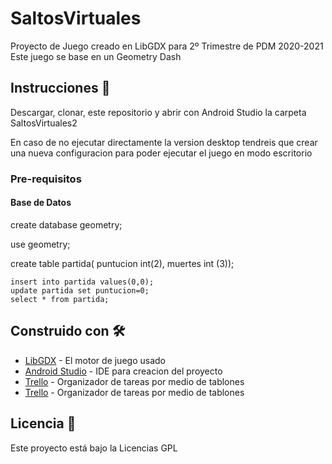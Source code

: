 # SaltosVirtuales
Proyecto de Juego creado en LibGDX para 2º Trimestre de PDM 2020-2021
Este juego se base en un Geometry Dash

## Instrucciones 🚀

Descargar, clonar, este repositorio y abrir con Android Studio la carpeta SaltosVirtuales2

En caso de no ejecutar directamente la version desktop tendreis que crear una nueva configuracion para poder ejecutar el juego en modo escritorio


### Pre-requisitos 
#### Base de Datos

create database geometry;

use geometry;

create table partida(
	puntucion int(2),
    muertes int (3));
    
    insert into partida values(0,0);
    update partida set puntucion=0;
    select * from partida;

## Construido con 🛠️

* [LibGDX](https://libgdx.com/) - El motor de juego usado
* [Android Studio](https://developer.android.com/studio?hl=es) - IDE para creacion del proyecto
* [Trello](https://trello.com/) - Organizador de tareas por medio de tablones
* [Trello](https://trello.com/) - Organizador de tareas por medio de tablones

 
 
 

## Licencia 📄

Este proyecto está bajo la Licencias GPL
